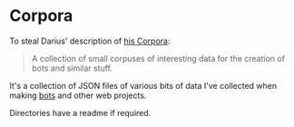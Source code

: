 # Corpora

To steal Darius' description of [his Corpora](https://github.com/dariusk/corpora):

> A collection of small corpuses of interesting data for the creation of bots and similar stuff.

It's a collection of JSON files of various bits of data I've collected when making [bots](https://knightbot.rknight.me/) and other web projects.

Directories have a readme if required.